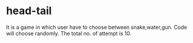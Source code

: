 # head-tail
It is a game in which user have to choose between snake,water,gun. Code will choose randomly. The total no. of attempt is 10. 
